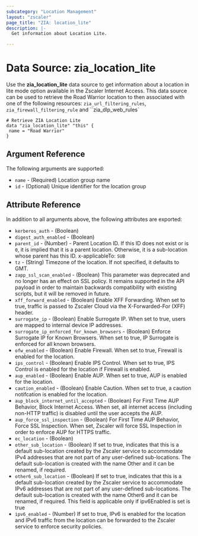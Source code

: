 ```yaml
---
subcategory: "Location Management"
layout: "zscaler"
page_title: "ZIA: location_lite"
description: |-
  Get information about Location Lite.

---
```


# Data Source: zia_location_lite

Use the **zia_location_lite** data source to get information about a location in lite mode option available in the Zscaler Internet Access. This data source can be used to retrieve the Road Warrior location to then associated with one of the following resources: ``zia_url_filtering_rules``, ``zia_firewall_filtering_rule`` and ``zia_dlp_web_rules`

```hcl
# Retrieve ZIA Location Lite
data "zia_location_lite" "this" {
 name = "Road Warrior"
}
```

## Argument Reference

The following arguments are supported:

* `name` - (Required) Location group name
* `id` - (Optional) Unique identifier for the location group

## Attribute Reference

In addition to all arguments above, the following attributes are exported:

* `kerberos_auth` - (Boolean)
* `digest_auth_enabled` - (Boolean)
* `parent_id` - (Number) - Parent Location ID. If this ID does not exist or is `0`, it is implied that it is a parent location. Otherwise, it is a sub-location whose parent has this ID. x-applicableTo: `SUB`
* `tz` - (String) Timezone of the location. If not specified, it defaults to GMT.
* `zapp_ssl_scan_enabled` - (Boolean) This parameter was deprecated and no longer has an effect on SSL policy. It remains supported in the API payload in order to maintain backwards compatibility with existing scripts, but it will be removed in future.
* `xff_forward_enabled` - (Boolean) Enable XFF Forwarding. When set to true, traffic is passed to Zscaler Cloud via the X-Forwarded-For (XFF) header.
* `surrogate_ip` - (Boolean) Enable Surrogate IP. When set to true, users are mapped to internal device IP addresses.
* `surrogate_ip_enforced_for_known_browsers` - (Boolean) Enforce Surrogate IP for Known Browsers. When set to true, IP Surrogate is enforced for all known browsers.
* `ofw_enabled` - (Boolean) Enable Firewall. When set to true, Firewall is enabled for the location.
* `ips_control` - (Boolean) Enable IPS Control. When set to true, IPS Control is enabled for the location if Firewall is enabled.
* `aup_enabled` - (Boolean) Enable AUP. When set to true, AUP is enabled for the location.
* `caution_enabled` - (Boolean) Enable Caution. When set to true, a caution notifcation is enabled for the location.
* `aup_block_internet_until_accepted` - (Boolean) For First Time AUP Behavior, Block Internet Access. When set, all internet access (including non-HTTP traffic) is disabled until the user accepts the AUP.
* `aup_force_ssl_inspection` - (Boolean) For First Time AUP Behavior, Force SSL Inspection. When set, Zscaler will force SSL Inspection in order to enforce AUP for HTTPS traffic.
* `ec_location` - (Boolean)
* `other_sub_location` - (Boolean) If set to true, indicates that this is a default sub-location created by the Zscaler service to accommodate IPv4 addresses that are not part of any user-defined sub-locations. The default sub-location is created with the name Other and it can be renamed, if required.
* `other6_sub_location` - (Boolean) If set to true, indicates that this is a default sub-location created by the Zscaler service to accommodate IPv6 addresses that are not part of any user-defined sub-locations. The default sub-location is created with the name Other6 and it can be renamed, if required. This field is applicable only if ipv6Enabled is set is true
* `ipv6_enabled` - (Number) If set to true, IPv6 is enabled for the location and IPv6 traffic from the location can be forwarded to the Zscaler service to enforce security policies.